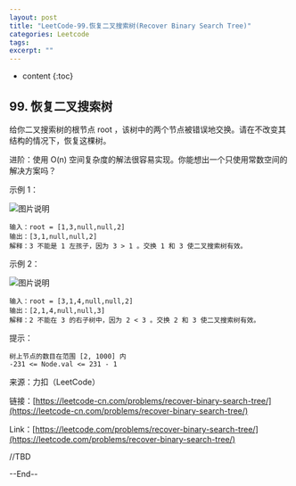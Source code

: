 ```yaml
---
layout: post
title: "LeetCode-99.恢复二叉搜索树(Recover Binary Search Tree)"
categories: Leetcode
tags: 
excerpt: ""
---
```


* content
{:toc}

## 99. 恢复二叉搜索树

给你二叉搜索树的根节点 root ，该树中的两个节点被错误地交换。请在不改变其结构的情况下，恢复这棵树。

进阶：使用 O(n) 空间复杂度的解法很容易实现。你能想出一个只使用常数空间的解决方案吗？


示例 1：

![图片说明](https://geemaple.github.io/images/leetcode-algorithm-99-1.jpg)

```
输入：root = [1,3,null,null,2]
输出：[3,1,null,null,2]
解释：3 不能是 1 左孩子，因为 3 > 1 。交换 1 和 3 使二叉搜索树有效。
```

示例 2：

![图片说明](https://geemaple.github.io/images/leetcode-algorithm-99-2.jpg)

```
输入：root = [3,1,4,null,null,2]
输出：[2,1,4,null,null,3]
解释：2 不能在 3 的右子树中，因为 2 < 3 。交换 2 和 3 使二叉搜索树有效。
```

提示：

```
树上节点的数目在范围 [2, 1000] 内
-231 <= Node.val <= 231 - 1
```


来源：力扣（LeetCode）

链接：[https://leetcode-cn.com/problems/recover-binary-search-tree/](https://leetcode-cn.com/problems/recover-binary-search-tree/)

Link：[https://leetcode.com/problems/recover-binary-search-tree/](https://leetcode.com/problems/recover-binary-search-tree/)


//TBD

--End--

